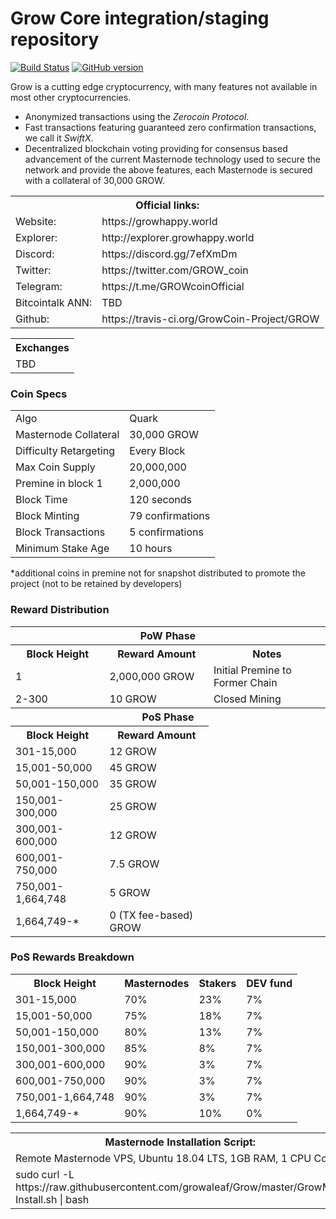Grow Core integration/staging repository
=====================================

[![Build Status](https://travis-ci.org/GrowCoin-Project/GROW.svg?branch=master)](https://travis-ci.org/GrowCoin-Project/GROW) [![GitHub version](https://img.shields.io/twitter/url/https://travis-ci.org/GrowCoin-Project/GROW.svg?style=social)](https://twitter.com/intent/tweet?text=Wow:&url=http%3A%2F%2Fgithub.com%2Fgrow%2Fgrow)

Grow is a cutting edge cryptocurrency, with many features not available in most other cryptocurrencies.
- Anonymized transactions using the _Zerocoin Protocol_.
- Fast transactions featuring guaranteed zero confirmation transactions, we call it _SwiftX_.
- Decentralized blockchain voting providing for consensus based advancement of the current Masternode
  technology used to secure the network and provide the above features, each Masternode is secured
  with a collateral of 30,000 GROW.

  
<table>
  <th colspan=2>Official links:</th>

<tr><td>Website:</td><td> https://growhappy.world</td></tr>
<tr><td>Explorer:</td><td> http://explorer.growhappy.world</td></tr>
<tr><td>Discord:</td><td> https://discord.gg/7efXmDm</td></tr>
<tr><td>Twitter:</td><td> https://twitter.com/GROW_coin</td></tr>
<tr><td>Telegram:</td><td>https://t.me/GROWcoinOfficial</td></tr>
<tr><td>Bitcointalk ANN:</td><td> TBD</td></tr>
<tr><td>Github:</td><td> https://travis-ci.org/GrowCoin-Project/GROW</td></tr>
</table>

<table>
  <th colspan=2>Exchanges</th>

<tr><td>TBD</td></tr>
</table>



### Coin Specs
<table>
<tr><td>Algo</td><td>Quark</td></tr>
  <tr><td>Masternode Collateral</td><td>30,000 GROW</td></tr>
<tr><td>Difficulty Retargeting</td><td>Every Block</td></tr>
<tr><td>Max Coin Supply</td><td>20,000,000</td></tr>
<tr><td>Premine in block 1</td><td>2,000,000</td></tr>
  <tr><td>Block Time</td><td>120 seconds</td></tr>
  <tr><td>Block Minting</td><td>79 confirmations</td></tr>
  <tr><td>Block Transactions</td><td>5 confirmations</td></tr>
  <tr><td>Minimum Stake Age</td><td>10 hours</td></tr>
</table>
*additional coins in premine not for snapshot distributed to promote the project (not to be retained by developers)

### Reward Distribution

<table>
<th colspan=4>PoW Phase</th>
<tr><th>Block Height</th><th>Reward Amount</th><th>Notes</th></tr>
<tr><td>1</td><td>2,000,000 GROW</td><td>Initial Premine to Former Chain</td></tr>
<tr><td>2-300</td><td>10 GROW</td><td>Closed Mining</td></tr>
<tr><th colspan=4>PoS Phase</th></tr>
<tr><th>Block Height</th><th colspan=1>Reward Amount</th></tr>
<tr><td>301-15,000</td><td>12 GROW</td></tr>
<tr><td>15,001-50,000</td><td>45 GROW</td></tr>
<tr><td>50,001-150,000</td><td>35 GROW</td></tr>
<tr><td>150,001-300,000</td><td>25 GROW</td></tr>
   <tr><td>300,001-600,000</td><td>12 GROW</td></tr>
   <tr><td>600,001-750,000</td><td>7.5 GROW</td></tr>
   <tr><td>750,001-1,664,748</td><td>5 GROW</td></tr>
<tr><td>1,664,749-*</td><td>0 (TX fee-based) GROW</td></tr>
</table>

### PoS Rewards Breakdown

<table>
  <tr><th>Block Height</th><th>Masternodes </th> <th> Stakers</th> <th> DEV fund</th></tr>
<tr><td>301-15,000</td><td>70%</td> <td>23% </td> <td> 7% </td></tr>
<tr><td>15,001-50,000</td><td>75%</td> <td>18% </td> <td> 7% </td></tr>
<tr><td>50,001-150,000</td><td>80%</td> <td>13% </td> <td> 7% </td></tr>
<tr><td>150,001-300,000</td><td>85%</td> <td>8% </td> <td> 7% </td></tr>
<tr><td>300,001-600,000</td><td>90%</td> <td>3% </td> <td> 7% </td></tr>
<tr><td>600,001-750,000</td><td>90%</td> <td>3% </td> <td> 7% </td></tr>
  <tr><td>750,001-1,664,748</td><td>90%</td> <td>3% </td> <td> 7% </td></tr>
<tr><td>1,664,749-*</td><td>90%</td> <td>10% </td> <td> 0% </td></tr>

</table>


<table>
  <th colspan=1>Masternode Installation Script:</th>
  <tr><td>Remote Masternode VPS, Ubuntu 18.04 LTS, 1GB RAM, 1 CPU Core </td></td>  
<tr><td>sudo curl -L https://raw.githubusercontent.com/growaleaf/Grow/master/GrowMN-Install.sh | bash</td></td>
</table>
